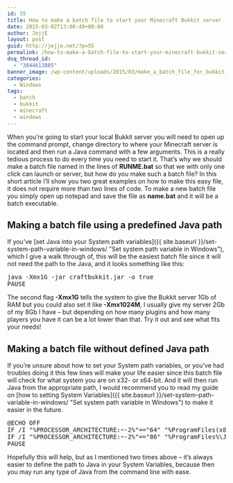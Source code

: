 ```yaml
---
id: 55
title: How to make a batch file to start your Minecraft Bukkit server
date: 2015-03-02T13:00:49+00:00
author: JejjE
layout: post
guid: http://jejje.net/?p=55
permalink: /how-to-make-a-batch-file-to-start-your-minecraft-bukkit-server/
dsq_thread_id:
  - "3844613885"
banner_image: /wp-content/uploads/2015/03/make_a_batch_file_for_bukkit_server.png
categories:
  - Windows
tags:
  - batch
  - bukkit
  - minecraft
  - windows
---
```

When you&#8217;re going to start your local Bukkit server you will need to open up the command prompt, change directory to where your Minecraft server is located and then run a Java command with a few arguments. This is a really tedious process to do every time you need to start it. That&#8217;s why we should make a batch file named in the lines of **RUNME.bat** so that we with only one click can launch or server, but how do you make such a batch file? In this short article I&#8217;ll show you two great examples on how to make this easy file, it does not require more than two lines of code. To make a new batch file you simply open up notepad and save the file as **name.bat** and it will be a batch executable.
<!--more-->
## Making a batch file using a predefined Java path

If you&#8217;ve [set Java into your System path variables]({{ site.baseurl }}/set-system-path-variable-in-windows/ "Set system path variable in Windows"), which I give a walk through of, this will be the easiest batch file since it will not need the path to the Java, and it looks something like this:

<pre>java -Xmx1G -jar craftbukkit.jar -o true
PAUSE
</pre>

The second flag **-Xmx1G** tells the system to give the Bukkit server 1Gb of RAM but you could also set it like **-Xmx1024M**, I usually give my server 2Gb of my 8Gb I have &#8211; but depending on how many plugins and how many players you have it can be a lot lower than that. Try it out and see what fits your needs!

## Making a batch file without defined Java path

If you&#8217;re unsure about how to set your System path variables, or you&#8217;ve had troubles doing it this few lines will make your life easier since this batch file will check for what system you are on x32- or x64-bit. And it will then run Java from the appropriate path, I would recommend you to read my guide on [how to setting System Variables]({{ site.baseurl }}/set-system-path-variable-in-windows/ "Set system path variable in Windows") to make it easier in the future.

<pre>@ECHO OFF
IF /I "%PROCESSOR_ARCHITECTURE:~-2%"=="64" "%ProgramFiles(x86)%\Java\jre7\bin\java.exe" -Xmx1024M -jar "craftbukkit.jar"
IF /I "%PROCESSOR_ARCHITECTURE:~-2%"=="86" "%ProgramFiles%\Java\jre7\bin\java.exe" -Xmx1024M -jar "craftbukkit.jar"
PAUSE
</pre>

Hopefully this will help, but as I mentioned two times above &#8211; it&#8217;s always easier to define the path to Java in your System Variables, because then you may run any type of Java from the command line with ease.

<div style="font-size:0px;height:0px;line-height:0px;margin:0;padding:0;clear:both">
</div>